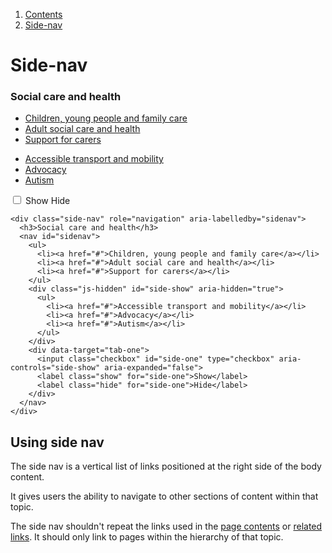 <div class="breadcrumbs">
  <ol>
    <li><a href="/docs/core/contents">Contents</a></li>
    <li><a href="#">Side-nav</a></li>
  </ol>
</div>

# Side-nav

<div class="side-nav" role="navigation" aria-labelledby="sidenav">
  <h3>Social care and health</h3>
  <nav id="sidenav">
    <ul>
      <li><a href="#">Children, young people and family care</a></li>
      <li><a href="#">Adult social care and health</a></li>
      <li><a href="#">Support for carers</a></li>
    </ul>
    <div class="js-hidden" id="side-show" aria-hidden="true">
      <ul>
        <li><a href="#">Accessible transport and mobility</a></li>
        <li><a href="#">Advocacy</a></li>
        <li><a href="#">Autism</a></li>
      </ul>
    </div>
    <div data-target="tab-one">
      <input class="checkbox" id="side-one" type="checkbox" aria-controls="side-show" aria-expanded="false">
      <label class="show" for="side-one">Show</label>
      <label class="hide" for="side-one">Hide</label>
    </div>
  </nav>
</div>


    <div class="side-nav" role="navigation" aria-labelledby="sidenav">
      <h3>Social care and health</h3>
      <nav id="sidenav">
        <ul>
          <li><a href="#">Children, young people and family care</a></li>
          <li><a href="#">Adult social care and health</a></li>
          <li><a href="#">Support for carers</a></li>
        </ul>
        <div class="js-hidden" id="side-show" aria-hidden="true">
          <ul>
            <li><a href="#">Accessible transport and mobility</a></li>
            <li><a href="#">Advocacy</a></li>
            <li><a href="#">Autism</a></li>
          </ul>
        </div>
        <div data-target="tab-one">
          <input class="checkbox" id="side-one" type="checkbox" aria-controls="side-show" aria-expanded="false">
          <label class="show" for="side-one">Show</label>
          <label class="hide" for="side-one">Hide</label>
        </div>
      </nav>
    </div>


## Using side nav

The side nav is a vertical list of links positioned at the right side of the body content.

It gives users the ability to navigate to other sections of content within that topic.

The side nav shouldn't repeat the links used in the <a href="">page contents</a> or <a href="">related links</a>. It should only link to pages within the hierarchy of that topic.
